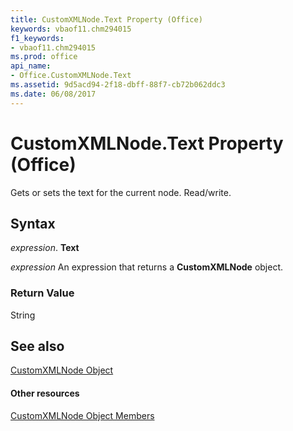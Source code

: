 ```yaml
---
title: CustomXMLNode.Text Property (Office)
keywords: vbaof11.chm294015
f1_keywords:
- vbaof11.chm294015
ms.prod: office
api_name:
- Office.CustomXMLNode.Text
ms.assetid: 9d5acd94-2f18-dbff-88f7-cb72b062ddc3
ms.date: 06/08/2017
---
```



# CustomXMLNode.Text Property (Office)

Gets or sets the text for the current node. Read/write.


## Syntax

 _expression_. **Text**

 _expression_ An expression that returns a **CustomXMLNode** object.


### Return Value

String


## See also


[CustomXMLNode Object](customxmlnode-object-office.md)
#### Other resources


[CustomXMLNode Object Members](customxmlnode-members-office.md)

